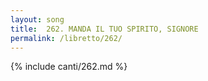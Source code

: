 ```yaml
---
layout: song
title:  262. MANDA IL TUO SPIRITO, SIGNORE
permalink: /libretto/262/
---
```

{% include canti/262.md %}   